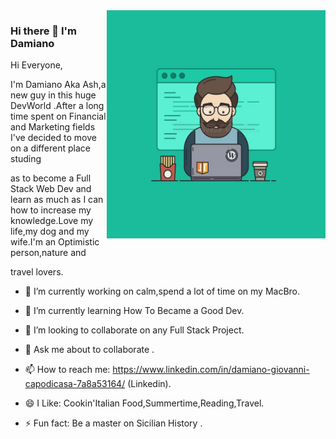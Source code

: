 <img align="right" src="https://github.com/AshRepartoFerramenta/AshRepartoFerramenta/blob/794f9906d88e7f808ce89e26580a031fd2e05b48/coder.jpg?raw=true" alt="Illustration of Damiano working at a conference with strange colours in background" width=350px height=365px/>

### Hi there 👋 I'm Damiano 


Hi Everyone,

I'm Damiano Aka Ash,a new guy in this huge DevWorld .After a long time spent on Financial and Marketing fields I've decided to move on a different place studing

as to become a Full Stack Web Dev and learn as much as I can how to increase my knowledge.Love my life,my dog and my wife.I'm an Optimistic person,nature and 

travel lovers.

- 🔭 I’m currently working on calm,spend a lot of time on my MacBro.

- 🌱 I’m currently learning How To Became a Good Dev.

- 👯 I’m looking to collaborate on any Full Stack Project.

- 💬 Ask me about to collaborate .

- 📫 How to reach me: https://www.linkedin.com/in/damiano-giovanni-capodicasa-7a8a53164/ (Linkedin).

- 😄 I Like: Cookin'Italian Food,Summertime,Reading,Travel.

- ⚡ Fun fact: Be a master on Sicilian History .
